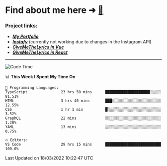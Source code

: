 # Find about me here ➜ [🧑](https://pauabella.dev)

### Project links:
- ***[My Portfolio](https://pauabella.dev)***
- ***[Instafy](https://instafy.me)*** (currently not working due to changes in the Instagram API)
- ***[GiveMeTheLyrics in Vue](https://lyrics.pauabella.dev)***
- ***[GiveMeTheLyrics in React](https://pauabella.dev/GiveMeTheLyrics)***

---
<!--START_SECTION:waka-->
![Code Time](http://img.shields.io/badge/Code%20Time-852%20hrs%2046%20mins-blue)

📊 **This Week I Spent My Time On** 

```text
💬 Programming Languages: 
TypeScript               23 hrs 50 mins      ████████████████████░░░░░   81.51% 
HTML                     3 hrs 40 mins       ███░░░░░░░░░░░░░░░░░░░░░░   12.55% 
CSS                      1 hr 1 min          █░░░░░░░░░░░░░░░░░░░░░░░░   3.52% 
GraphQL                  22 mins             ░░░░░░░░░░░░░░░░░░░░░░░░░   1.28% 
YAML                     13 mins             ░░░░░░░░░░░░░░░░░░░░░░░░░   0.75%

🔥 Editors: 
VS Code                  29 hrs 15 mins      █████████████████████████   100.0%

```


 Last Updated on 18/03/2022 10:22:47 UTC
<!--END_SECTION:waka-->

